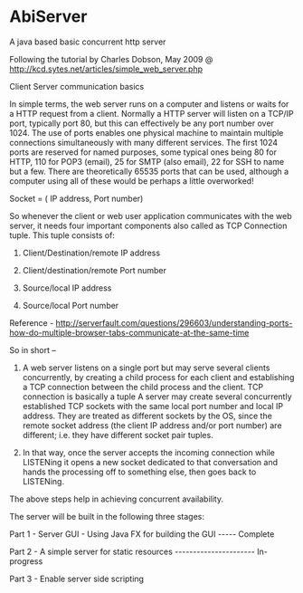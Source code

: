 # AbiServer
A java based basic concurrent http server

Following the tutorial by Charles Dobson, May 2009 @ http://kcd.sytes.net/articles/simple_web_server.php

Client Server communication basics

In simple terms, the web server runs on a computer and listens or waits for a HTTP request from a client. Normally a HTTP server will listen on a TCP/IP port, typically port 80, but this can effectively be any port number over 1024. The use of ports enables one physical machine to maintain multiple connections simultaneously with many different services. The first 1024 ports are reserved for named purposes, some typical ones being 80 for HTTP, 110 for POP3 (email), 25 for SMTP (also email), 22 for SSH to name but a few. There are theoretically 65535 ports that can be used, although a computer using all of these would be perhaps a little overworked!

Socket = ( IP address, Port number)

So whenever the client or web user application communicates with the web server, it needs four important components also called as TCP Connection tuple. This tuple consists of:
1. Client/Destination/remote IP address

2. Client/destination/remote Port number

3. Source/local IP address

4. Source/local Port number

Reference - http://serverfault.com/questions/296603/understanding-ports-how-do-multiple-browser-tabs-communicate-at-the-same-time

So in short –
1) A web server listens on a single port but may serve several clients concurrently, by creating a child process for each client and establishing a TCP connection between the child process and the client.
	TCP connection is basically a tuple
A server may create several concurrently established TCP sockets with the same local port number and local IP address. They are treated as different sockets by the OS, since the remote socket address (the client IP address and/or port number) are different; i.e. they have different socket pair tuples.

2) In that way, once the server accepts the incoming connection while LISTENing it opens a new socket dedicated to that conversation and hands the processing off to something else, then goes back to LISTENing.


The above steps help in achieving concurrent availability.

The server will be built in the following three stages:

Part 1 - Server GUI - Using Java FX for building the GUI ----- Complete

Part 2 - A simple server for static resources ---------------------- In-progress

Part 3 - Enable server side scripting 

